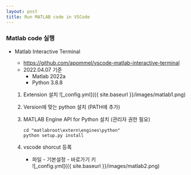 ```yaml
---
layout: post
title: Run MATLAB code in VSCode
---
```


### Matlab code 실행

- Matlab Interactive Terminal

  - https://github.com/apommel/vscode-matlab-interactive-terminal
  - 2022.04.07 기준
    - Matlab 2022a
    - Python 3.8.8

  1. Extension 설치
     ![_config.yml]({{ site.baseurl }}/images/matlab1.png)
  2. Version에 맞는 python 설치 (PATH에 추가)

  3. MATLAB Engine API for Python 설치 (관리자 권한 필요)

     ```
     cd "matlabroot\extern\engines\python"
     python setup.py install
     ```

  4. vscode shorcut 등록
     - 파일 - 기본설정 - 바로가기 키  
        ![_config.yml]({{ site.baseurl }}/images/matlab2.png)
